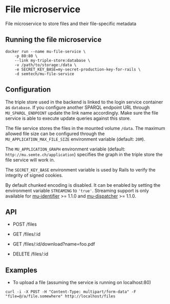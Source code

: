 # File microservice
File microservice to store files and their file-specific metadata

## Running the file microservice
    docker run --name mu-file-service \
        -p 80:80 \
        --link my-triple-store:database \
        -v /path/to/storage:/data \
        -e SECRET_KEY_BASE=my-secret-production-key-for-rails \ 
        -d semtech/mu-file-service

## Configuration
The triple store used in the backend is linked to the login service container as `database`. If you configure another SPARQL endpoint URL through `MU_SPARQL_ENDPOINT` update the link name accordingly. Make sure the file service is able to execute update queries against this store.

The file service stores the files in the mounted volume `/data`. The maximum allowed file size can be configured through the `MU_APPLICATION_MAX_FILE_SIZE` environment variable (default: `20M`).

The `MU_APPLICATION_GRAPH` environment variable (default: `http://mu.semte.ch/application`) specifies the graph in the triple store the file service will work in.

The `SECRET_KEY_BASE` environment variable is used by Rails to verify the integrity of signed cookies.

By default chunked encoding is disabled. It can be enabled by setting the environment variable `STREAMING` to `'true'`. Streaming support is only available for [mu-identifier](https://github.com/mu-semtech/mu-identifier) >= 1.1.0 and [mu-dispatcher](https://github.com/mu-semtech/mu-dispatcher) >= 1.1.0.

## API

* POST /files

* GET /files/:id

* GET /files/:id/download?name=foo.pdf

* DELETE /files/:id

## Examples
* To upload a file (assuming the service is running on localhost:80)
```
curl -i -X POST -H "Content-Type: multipart/form-data" -F "file=@/a/file.somewhere" http://localhost/files
```
